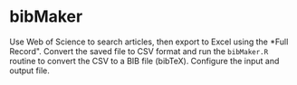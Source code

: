 # bibMaker

Use Web of Science to search articles, then export to Excel using the *Full Record". Convert the saved file to CSV format and run the `bibMaker.R` routine to convert the CSV to a BIB file (bibTeX). Configure the input and output file.